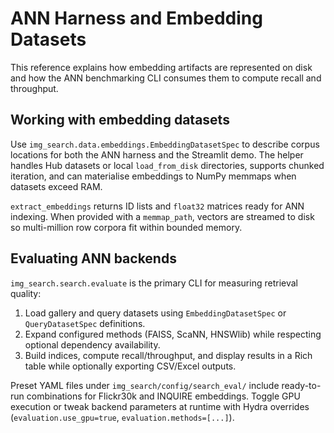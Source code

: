 # ANN Harness and Embedding Datasets

This reference explains how embedding artifacts are represented on disk and how
the ANN benchmarking CLI consumes them to compute recall and throughput.

## Working with embedding datasets

Use `img_search.data.embeddings.EmbeddingDatasetSpec` to describe corpus
locations for both the ANN harness and the Streamlit demo. The helper handles Hub
datasets or local `load_from_disk` directories, supports chunked iteration, and
can materialise embeddings to NumPy memmaps when datasets exceed RAM.

`extract_embeddings` returns ID lists and `float32` matrices ready for ANN
indexing. When provided with a `memmap_path`, vectors are streamed to disk so
multi-million row corpora fit within bounded memory.

## Evaluating ANN backends

`img_search.search.evaluate` is the primary CLI for measuring retrieval quality:

1. Load gallery and query datasets using `EmbeddingDatasetSpec` or
   `QueryDatasetSpec` definitions.
2. Expand configured methods (FAISS, ScaNN, HNSWlib) while respecting optional
   dependency availability.
3. Build indices, compute recall/throughput, and display results in a Rich table
   while optionally exporting CSV/Excel outputs.

Preset YAML files under `img_search/config/search_eval/` include ready-to-run
combinations for Flickr30k and INQUIRE embeddings. Toggle GPU execution or tweak
backend parameters at runtime with Hydra overrides (`evaluation.use_gpu=true`,
`evaluation.methods=[...]`).